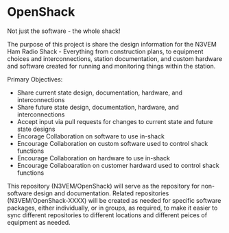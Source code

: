 # OpenShack
Not just the software - the whole shack!

The purpose of this project is share the design information for the N3VEM Ham Radio Shack - Everything from construction plans, to equipment choices and interconnections, station documentation, and custom hardware and software created for running and monitoring things within the station.  

Primary Objectives:
  - Share current state design, documentation, hardware, and interconnections
  - Share future state design, documentation, hardware, and interconnections
  - Accept input via pull requests for changes to current state and future state designs
  - Encorage Collaboration on software to use in-shack
  - Encourage Collaboration on custom software used to control shack functions
  - Encourage Collaboration on hardware to use in-shack
  - Encourage Collaboaration on customer hardward used to control shack functions

This repository (N3VEM/OpenShack) will serve as the repository for non-software design and documentation.
Related repositories (N3VEM/OpenShack-XXXX) will be created as needed for specific software packages, either individually, or in groups, as required, to make it easier to sync different repositories to different locations and different peices of equipment as needed.
